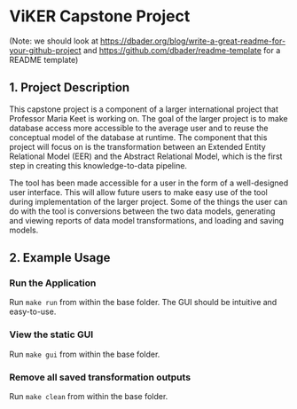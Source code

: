 # ViKER Capstone Project
(Note: we should look at https://dbader.org/blog/write-a-great-readme-for-your-github-project and https://github.com/dbader/readme-template for a README template)

## 1. Project Description

This capstone project is a component of a larger international project that Professor Maria Keet is working on. The goal of the larger project is to make database access more accessible to the average user and to reuse the conceptual model of the database at runtime. The component that this project will focus on is the transformation between an Extended Entity Relational Model (EER) and the Abstract Relational Model, which is the first step in creating this knowledge-to-data pipeline.

The tool has been made accessible for a user in the form of a well-designed user interface. This will allow future users to make easy use of the tool during implementation of the larger project. Some of the things the user can do with the tool is conversions between the two data models, generating and viewing reports of data model transformations, and loading and saving models.

## 2. Example Usage

### Run the Application

Run `make run` from within the base folder. The GUI should be intuitive and easy-to-use.

### View the static GUI

Run `make gui` from within the base folder.

### Remove all saved transformation outputs

Run `make clean` from within the base folder.  
